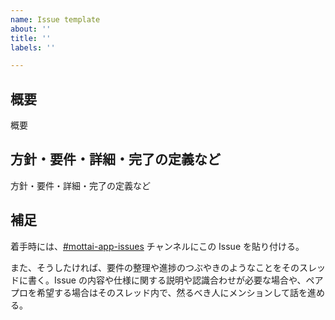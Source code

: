 ```yaml
---
name: Issue template
about: ''
title: ''
labels: ''

---
```


## 概要

概要

## 方針・要件・詳細・完了の定義など

方針・要件・詳細・完了の定義など

## 補足

着手時には、[#mottai-app-issues](https://flutteruniv.slack.com/archives/C05HHFHGJSC) チャンネルにこの Issue を貼り付ける。

また、そうしたければ、要件の整理や進捗のつぶやきのようなことをそのスレッドに書く。Issue の内容や仕様に関する説明や認識合わせが必要な場合や、ペアプロを希望する場合はそのスレッド内で、然るべき人にメンションして話を進める。
